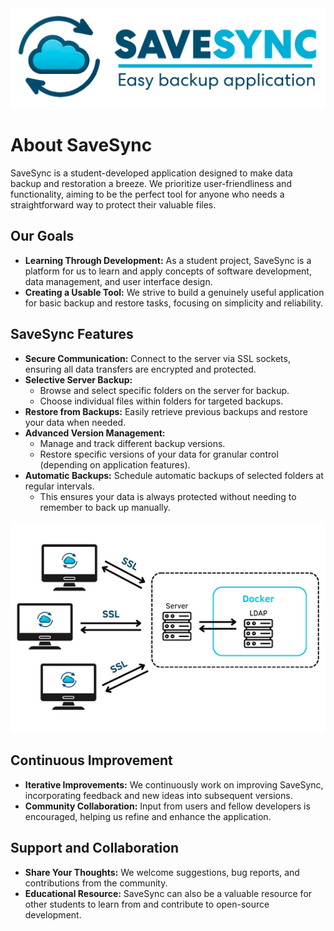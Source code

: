 <div align="center">
  <img src="https://github.com/SaveSyncProject/.github/blob/main/assets/logo-extented.png" width="600">
</div>

# About SaveSync

SaveSync is a student-developed application designed to make data backup and restoration a breeze. We prioritize user-friendliness and functionality, aiming to be the perfect tool for anyone who needs a straightforward way to protect their valuable files.

## Our Goals

- **Learning Through Development:** As a student project, SaveSync is a platform for us to learn and apply concepts of software development, data management, and user interface design.
- **Creating a Usable Tool:** We strive to build a genuinely useful application for basic backup and restore tasks, focusing on simplicity and reliability.

## SaveSync Features

- **Secure Communication:** Connect to the server via SSL sockets, ensuring all data transfers are encrypted and protected.
- **Selective Server Backup:**
  - Browse and select specific folders on the server for backup.
  - Choose individual files within folders for targeted backups.
- **Restore from Backups:** Easily retrieve previous backups and restore your data when needed.
- **Advanced Version Management:**
  - Manage and track different backup versions.
  - Restore specific versions of your data for granular control (depending on application features).
- **Automatic Backups:** Schedule automatic backups of selected folders at regular intervals.
  - This ensures your data is always protected without needing to remember to back up manually.

<img src="https://github.com/SaveSyncProject/.github/blob/main/assets/schema.png" width="600">

## Continuous Improvement

- __Iterative Improvements:__ We continuously work on improving SaveSync, incorporating feedback and new ideas into subsequent versions.
- __Community Collaboration:__ Input from users and fellow developers is encouraged, helping us refine and enhance the application.

## Support and Collaboration

- __Share Your Thoughts:__ We welcome suggestions, bug reports, and contributions from the community.
- __Educational Resource:__ SaveSync can also be a valuable resource for other students to learn from and contribute to open-source development.
